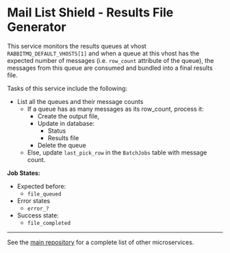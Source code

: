 # Mail List Shield - Results File Generator

This service monitors the results queues at vhost `RABBITMQ_DEFAULT_VHOSTS[1]` and when a queue at this vhost has the expected number of messages (i.e. `row_count` attribute of the queue), the messages from this queue are consumed and bundled into a final results file.

Tasks of this service include the following:

- List all the queues and their message counts
  - If a queue has as many messages as its row_count, process it:
    - Create the output file,
    - Update in database:
      - Status
      - Results file
    - Delete the queue
  - Else, update `last_pick_row` in the `BatchJobs` table with message count.

__Job States:__

- Expected before:
  - `file_queued`
- Error states
  - `error_?`
- Success state:
  - `file_completed`

---

See the [main repository](https://github.com/cansinacarer/maillistshield-com) for a complete list of other microservices.
